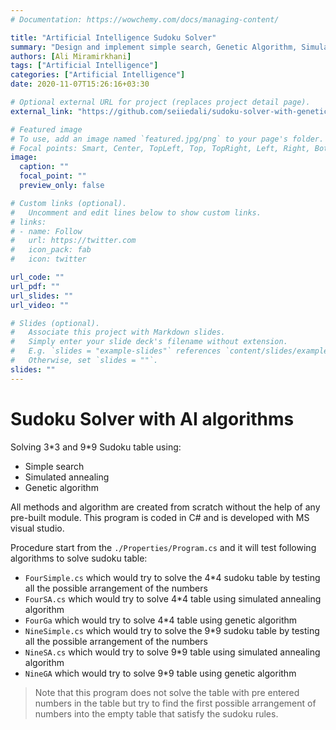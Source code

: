 ```yaml
---
# Documentation: https://wowchemy.com/docs/managing-content/

title: "Artificial Intelligence Sudoku Solver"
summary: "Design and implement simple search, Genetic Algorithm, Simulated Annealing to solve Sudoku table using C#."
authors: [Ali Miramirkhani]
tags: ["Artificial Intelligence"]
categories: ["Artificial Intelligence"]
date: 2020-11-07T15:26:16+03:30

# Optional external URL for project (replaces project detail page).
external_link: "https://github.com/seiiedali/sudoku-solver-with-genetic-algorithm"

# Featured image
# To use, add an image named `featured.jpg/png` to your page's folder.
# Focal points: Smart, Center, TopLeft, Top, TopRight, Left, Right, BottomLeft, Bottom, BottomRight.
image:
  caption: ""
  focal_point: ""
  preview_only: false

# Custom links (optional).
#   Uncomment and edit lines below to show custom links.
# links:
# - name: Follow
#   url: https://twitter.com
#   icon_pack: fab
#   icon: twitter

url_code: ""
url_pdf: ""
url_slides: ""
url_video: ""

# Slides (optional).
#   Associate this project with Markdown slides.
#   Simply enter your slide deck's filename without extension.
#   E.g. `slides = "example-slides"` references `content/slides/example-slides.md`.
#   Otherwise, set `slides = ""`.
slides: ""
---
```

# Sudoku Solver with AI algorithms

 Solving 3\*3 and 9\*9 Sudoku table using:
- Simple search
- Simulated annealing
- Genetic algorithm

All methods and algorithm are created from scratch without the help of any pre-built module. This program is coded in C# and is developed with MS visual studio.

Procedure start from the `./Properties/Program.cs` and it will test following algorithms to solve sudoku table:
- `FourSimple.cs` which would try to solve the 4\*4 sudoku table by testing all the possible arrangement of the numbers
- `FourSA.cs` which would try to solve 4\*4 table using simulated annealing algorithm
- `FourGa` which would try to solve 4\*4 table using genetic algorithm
- `NineSimple.cs` which would try to solve the 9\*9 sudoku table by testing all the possible arrangement of the numbers
- `NineSA.cs` which would try to solve 9\*9 table using simulated annealing algorithm
- `NineGA` which would try to solve 9\*9 table using genetic algorithm
> Note that this program does not solve the table with pre entered numbers in the table but try to find the first possible arrangement of numbers into the empty table that satisfy the sudoku rules.